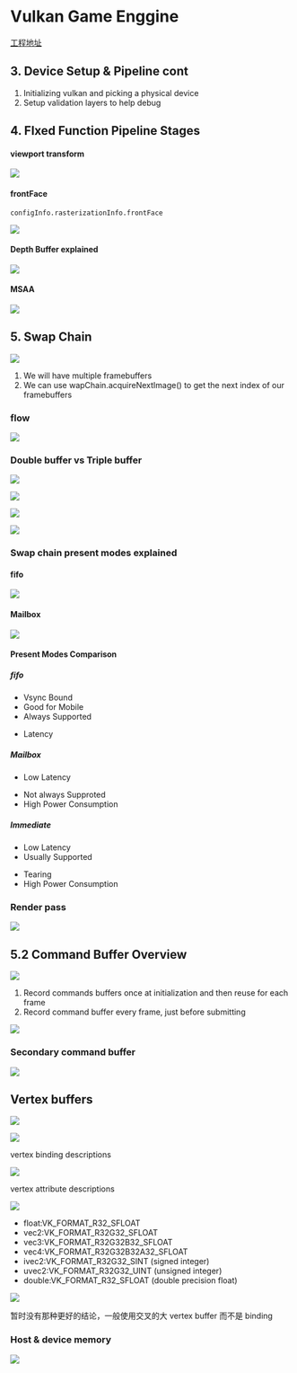 # Vulkan Game Enggine

[工程地址](https://github.com/blurrypiano/littleVulkanEngine)

## 3. Device Setup & Pipeline cont

1. Initializing vulkan and picking a physical device
2. Setup validation layers to help debug

## 4. FIxed Function Pipeline Stages

#### viewport transform
![](images/viewport-transform.jpg)


#### frontFace

`configInfo.rasterizationInfo.frontFace`

![](images/clockwise.jpg)

#### Depth Buffer explained

![](images/color-depth-duffer.jpg)

#### MSAA

![](images/msaa.jpg)

## 5. Swap Chain

![](images/swap-chain.jpg)

1. We will have multiple framebuffers
2. We can use wapChain.acquireNextImage() to get the next index of our framebuffers

### flow

![](images/flow.jpg)

### Double buffer vs Triple buffer

![](images/double-buffering.jpg)

![](images/triple-buffering.jpg)

![](images/triple-buffering-2.jpg)

![](images/vsync.jpg)


### Swap chain present modes explained

#### fifo

![](images/fifo.jpg)

#### Mailbox

![](images/mailbox.jpg)

#### Present Modes Comparison

##### fifo 

- Vsync Bound
- Good for Mobile
- Always Supported
* Latency

##### Mailbox

- Low Latency
* Not always Supproted
* High Power Consumption

##### Immediate

- Low Latency
- Usually Supported
* Tearing
* High Power Consumption

### Render pass

![](images/render-pass.jpg)

## 5.2 Command Buffer Overview

![](images\command-buffer.png)

1. Record commands buffers once at initialization and then reuse for each frame
2. Record command buffer every frame, just before submitting

![](images/cmb-lifecycle.png)

### Secondary command buffer

![](images/secondary-cmd.png)

## Vertex buffers

![](images/vertex-buffer.jpg)

![](iamges/../images/saperate-vertex-buffer.jpg)

vertex binding descriptions

![](images/vertex-binding-descriptions.jpg)

vertex attribute descriptions

![](images/vertex-attribute-description.jpg)

- float:VK_FORMAT_R32_SFLOAT
- vec2:VK_FORMAT_R32G32_SFLOAT
- vec3:VK_FORMAT_R32G32B32_SFLOAT
- vec4:VK_FORMAT_R32G32B32A32_SFLOAT
- ivec2:VK_FORMAT_R32G32_SINT (signed integer)
- uvec2:VK_FORMAT_R32G32_UINT (unsigned integer)
- double:VK_FORMAT_R32_SFLOAT (double precision float)

![](images/binding-buffer.jpg)

暂时没有那种更好的结论，一般使用交叉的大 vertex buffer 而不是 binding

### Host & device memory

![](images/data-transfer.jpg)